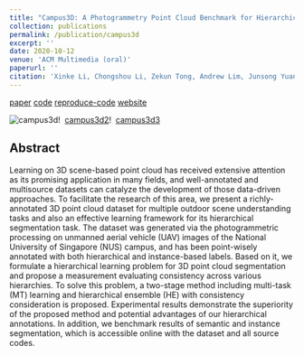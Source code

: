 ```yaml
---
title: "Campus3D: A Photogrammetry Point Cloud Benchmark for Hierarchical Understanding of Outdoor Scene"
collection: publications
permalink: /publication/campus3d
excerpt: ''
date: 2020-10-12
venue: 'ACM Multimedia (oral)'
paperurl: ''
citation: 'Xinke Li, Chongshou Li, Zekun Tong, Andrew Lim, Junsong Yuan, Yuwei Wu, Jing Tang, Raymond Huang。 &quot;Campus3D: A Photogrammetry Point Cloud Benchmark for Hierarchical Understanding of Outdoor Scene.&quot; <i>Proceedings of the 28th ACM International Conference on Multimedia. </i>.2020.'
---
```

[paper](https://dl.acm.org/doi/abs/10.1145/3394171.3413661)  [code](https://github.com/shinke-li/Campus3D)   [reproduce-code](https://github.com/Yuqing-Liao/reproduce-campus3d)  [website](https://3d.nus.app)

![campus3d](/images/normal.gif)!&nbsp; [campus3d2](/images/full.gif)!&nbsp;  [campus3d3](/images/withouttree.gif)

## Abstract
Learning on 3D scene-based point cloud has received extensive attention as its promising application in many fields, and well-annotated and multisource datasets can catalyze the development of those data-driven approaches. To facilitate the research of this area, we present a richly-annotated 3D point cloud dataset for multiple outdoor scene understanding tasks and also an effective learning framework for its hierarchical segmentation task. The dataset was generated via the photogrammetric processing on unmanned aerial vehicle (UAV) images of the National University of Singapore (NUS) campus, and has been point-wisely annotated with both hierarchical and instance-based labels. Based on it, we formulate a hierarchical learning problem for 3D point cloud segmentation and propose a measurement evaluating consistency across various hierarchies. To solve this problem, a two-stage method including multi-task (MT) learning and hierarchical ensemble (HE) with consistency consideration is proposed. Experimental results demonstrate the superiority of the proposed method and potential advantages of our hierarchical annotations. In addition, we benchmark results of semantic and instance segmentation, which is accessible online with the dataset and all source codes.



